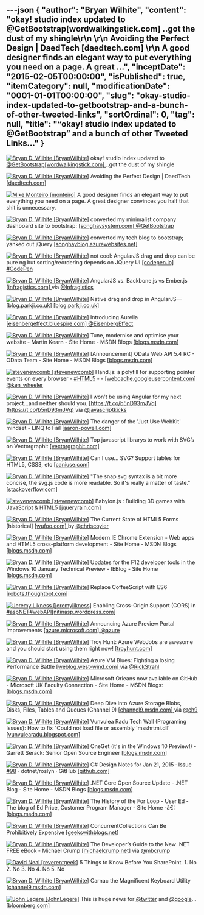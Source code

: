 ---json
{
  "author": "Bryan Wilhite",
  "content": "okay! studio index updated to @GetBootstrap[wordwalkingstick.com]  ..got the dust of my shingle\r\n    \r\n      Avoiding the Perfect Design | DaedTech [daedtech.com] \r\n      A good designer finds an elegant way to put everything you need on a page. A great ...",
  "inceptDate": "2015-02-05T00:00:00",
  "isPublished": true,
  "itemCategory": null,
  "modificationDate": "0001-01-01T00:00:00",
  "slug": "okay-studio-index-updated-to-getbootstrap-and-a-bunch-of-other-tweeted-links",
  "sortOrdinal": 0,
  "tag": null,
  "title": "“okay! studio index updated to @GetBootstrap” and a bunch of other Tweeted Links…"
}
---

[<img alt="Bryan D. Wilhite [BryanWilhite]" src="https://songhay.blob.core.windows.net/shared-social-twitter/BryanWilhite.jpeg">](http://t.co/UNdqV0Z1zz "Bryan D. Wilhite [BryanWilhite]") okay! studio index updated to [@GetBootstrap](http://twitter.com/GetBootstrap)[[wordwalkingstick.com] ](http://wordwalkingstick.com/) ..got the dust of my shingle 

[<img alt="Bryan D. Wilhite [BryanWilhite]" src="https://songhay.blob.core.windows.net/shared-social-twitter/BryanWilhite.jpeg">](http://t.co/UNdqV0Z1zz "Bryan D. Wilhite [BryanWilhite]") Avoiding the Perfect Design | DaedTech [[daedtech.com] ](http://www.daedtech.com/avoiding-the-perfect-design)

[<img alt="Mike Monteiro [monteiro]" src="https://songhay.blob.core.windows.net/shared-social-twitter/monteiro.jpeg">](http://t.co/NsHfnsEtSv "Mike Monteiro [monteiro]") A good designer finds an elegant way to put everything you need on a page. A great designer convinces you half that shit is unnecessary. 

[<img alt="Bryan D. Wilhite [BryanWilhite]" src="https://songhay.blob.core.windows.net/shared-social-twitter/BryanWilhite.jpeg">](http://t.co/UNdqV0Z1zz "Bryan D. Wilhite [BryanWilhite]") converted my minimalist company dashboard site to bootstrap: [[songhaysystem.com] ](http://songhaysystem.com/)[@GetBootstrap](http://twitter.com/GetBootstrap)

[<img alt="Bryan D. Wilhite [BryanWilhite]" src="https://songhay.blob.core.windows.net/shared-social-twitter/BryanWilhite.jpeg">](http://t.co/UNdqV0Z1zz "Bryan D. Wilhite [BryanWilhite]") converted my tech blog to bootstrap; yanked out jQuery [[songhayblog.azurewebsites.net] ](http://songhayblog.azurewebsites.net/)

[<img alt="Bryan D. Wilhite [BryanWilhite]" src="https://songhay.blob.core.windows.net/shared-social-twitter/BryanWilhite.jpeg">](http://t.co/UNdqV0Z1zz "Bryan D. Wilhite [BryanWilhite]") not cool: AngularJS drag and drop can be pure ng but sorting/reordering depends on JQuery UI [[codepen.io] ](http://codepen.io/rasx/pen/myBGQB)[#CodePen](http://search.twitter.com/search?q=%23CodePen)

[<img alt="Bryan D. Wilhite [BryanWilhite]" src="https://songhay.blob.core.windows.net/shared-social-twitter/BryanWilhite.jpeg">](http://t.co/UNdqV0Z1zz "Bryan D. Wilhite [BryanWilhite]") AngularJS vs. Backbone.js vs Ember.js [[infragistics.com] ](http://www.infragistics.com/community/blogs/marketing/archive/2015/01/27/angularjs-vs-backbone-js-vs-ember-js.aspx#.VNBK3AUixTE.twitter) via [@Infragistics](http://twitter.com/Infragistics)

[<img alt="Bryan D. Wilhite [BryanWilhite]" src="https://songhay.blob.core.windows.net/shared-social-twitter/BryanWilhite.jpeg">](http://t.co/UNdqV0Z1zz "Bryan D. Wilhite [BryanWilhite]") Native drag and drop in AngularJS—[[blog.parkji.co.uk] ](http://blog.ParkJi.co.uk)[[blog.parkji.co.uk] ](http://blog.parkji.co.uk/2013/08/11/native-drag-and-drop-in-angularjs.html)

[<img alt="Bryan D. Wilhite [BryanWilhite]" src="https://songhay.blob.core.windows.net/shared-social-twitter/BryanWilhite.jpeg">](http://t.co/UNdqV0Z1zz "Bryan D. Wilhite [BryanWilhite]") Introducing Aurelia [[eisenbergeffect.bluespire.com] ](http://eisenbergeffect.bluespire.com/introducing-aurelia/)[@EisenbergEffect](http://twitter.com/EisenbergEffect)

[<img alt="Bryan D. Wilhite [BryanWilhite]" src="https://songhay.blob.core.windows.net/shared-social-twitter/BryanWilhite.jpeg">](http://t.co/UNdqV0Z1zz "Bryan D. Wilhite [BryanWilhite]") Tune, modernise and optimise your website - Martin Kearn - Site Home - MSDN Blogs [[blogs.msdn.com] ](http://blogs.msdn.com/b/martinkearn/archive/2015/01/29/tune-modernise-and-optimise-your-website.aspx)

[<img alt="Bryan D. Wilhite [BryanWilhite]" src="https://songhay.blob.core.windows.net/shared-social-twitter/BryanWilhite.jpeg">](http://t.co/UNdqV0Z1zz "Bryan D. Wilhite [BryanWilhite]") [Announcement] OData Web API 5.4 RC - OData Team - Site Home - MSDN Blogs [[blogs.msdn.com] ](http://blogs.msdn.com/b/odatateam/archive/2015/01/30/announcement-odata-web-api-5-4-rc.aspx)

[<img alt="stevenewcomb [stevenewcomb]" src="https://songhay.blob.core.windows.net/shared-social-twitter/stevenewcomb.jpeg">](http://t.co/l86N09Ml4z "stevenewcomb [stevenewcomb]") Hand.js: a polyfill for supporting pointer events on every browser - [#HTML5](http://search.twitter.com/search?q=%23HTML5) - - [[webcache.googleusercontent.com] ](http://webcache.googleusercontent.com/search?cd=1&ct=clnk&gl=us&hl=en&q=cache%3AA-NX7mkXjWQJ%3Ablogs.msdn.com%2Fb%2Feternalcoding%2Farchive%2F2013%2F01%2F16%2Fhand-js-a-polyfill-for-supporting-pointer-events-on-every-browser.aspx%20)[@ken_wheeler](http://twitter.com/ken_wheeler)

[<img alt="Bryan D. Wilhite [BryanWilhite]" src="https://songhay.blob.core.windows.net/shared-social-twitter/BryanWilhite.jpeg">](http://t.co/UNdqV0Z1zz "Bryan D. Wilhite [BryanWilhite]") I won't be using Angular for my next project...and neither should you. [https://t.co/b5nD93mJVq](https://t.co/b5nD93mJVq) via [@javascriptkicks](http://twitter.com/javascriptkicks)

[<img alt="Bryan D. Wilhite [BryanWilhite]" src="https://songhay.blob.core.windows.net/shared-social-twitter/BryanWilhite.jpeg">](http://t.co/UNdqV0Z1zz "Bryan D. Wilhite [BryanWilhite]") The danger of the 'Just Use WebKit' mindset - LINQ to Fail [[aaron-powell.com] ](http://www.aaron-powell.com/posts/2015-01-26-the-danger-of-the-just-use-webkit-mindset.html)

[<img alt="Bryan D. Wilhite [BryanWilhite]" src="https://songhay.blob.core.windows.net/shared-social-twitter/BryanWilhite.jpeg">](http://t.co/UNdqV0Z1zz "Bryan D. Wilhite [BryanWilhite]") Top javascript librarys to work with SVG’s on Vectorgraphit [[vectorgraphit.com] ](http://www.vectorgraphit.com/top-javascript-librarys-to-work-with-svgs/)

[<img alt="Bryan D. Wilhite [BryanWilhite]" src="https://songhay.blob.core.windows.net/shared-social-twitter/BryanWilhite.jpeg">](http://t.co/UNdqV0Z1zz "Bryan D. Wilhite [BryanWilhite]") Can I use... SVG? Support tables for HTML5, CSS3, etc [[caniuse.com] ](http://caniuse.com/#feat=svg)

[<img alt="Bryan D. Wilhite [BryanWilhite]" src="https://songhay.blob.core.windows.net/shared-social-twitter/BryanWilhite.jpeg">](http://t.co/UNdqV0Z1zz "Bryan D. Wilhite [BryanWilhite]") "The snap.svg syntax is a bit more concise, the svg.js code is more readable. So it's really a matter of taste." [[stackoverflow.com] ](http://stackoverflow.com/questions/21796872/snap-svg-vs-svg-js)

[<img alt="stevenewcomb [stevenewcomb]" src="https://songhay.blob.core.windows.net/shared-social-twitter/stevenewcomb.jpeg">](http://t.co/l86N09Ml4z "stevenewcomb [stevenewcomb]") Babylon.js : Building 3D games with JavaScript &amp; HTML5 [[jqueryrain.com] ](http://www.jqueryrain.com/2015/01/babylon-js-building-3d-games-javascript-html5/?utm_source=feedburner&utm_medium=feed&utm_campaign=Feed%3A+Jqueryrain+%28jQueryRain%29)

[<img alt="Bryan D. Wilhite [BryanWilhite]" src="https://songhay.blob.core.windows.net/shared-social-twitter/BryanWilhite.jpeg">](http://t.co/UNdqV0Z1zz "Bryan D. Wilhite [BryanWilhite]") The Current State of HTML5 Forms [historical] [[wufoo.com] ](http://www.wufoo.com/html5/) by [@chriscoyier](http://twitter.com/chriscoyier)

[<img alt="Bryan D. Wilhite [BryanWilhite]" src="https://songhay.blob.core.windows.net/shared-social-twitter/BryanWilhite.jpeg">](http://t.co/UNdqV0Z1zz "Bryan D. Wilhite [BryanWilhite]") Modern.IE Chrome Extension - Web apps and HTML5 cross-platform development - Site Home - MSDN Blogs [[blogs.msdn.com] ](http://blogs.msdn.com/b/web_apps_and_html5_cross-platform_development/archive/2015/01/28/modern-ie-chrome-extension.aspx)

[<img alt="Bryan D. Wilhite [BryanWilhite]" src="https://songhay.blob.core.windows.net/shared-social-twitter/BryanWilhite.jpeg">](http://t.co/UNdqV0Z1zz "Bryan D. Wilhite [BryanWilhite]") Updates for the F12 developer tools in the Windows 10 January Technical Preview - IEBlog - Site Home [[blogs.msdn.com] ](http://blogs.msdn.com/b/ie/archive/2015/01/27/updates-for-the-f12-developer-tools-in-the-windows-10-january-technical-preview.aspx)

[<img alt="Bryan D. Wilhite [BryanWilhite]" src="https://songhay.blob.core.windows.net/shared-social-twitter/BryanWilhite.jpeg">](http://t.co/UNdqV0Z1zz "Bryan D. Wilhite [BryanWilhite]") Replace CoffeeScript with ES6 [[robots.thoughtbot.com] ](https://robots.thoughtbot.com/replace-coffeescript-with-es6)

[<img alt="Jeremy Likness [jeremylikness]" src="https://songhay.blob.core.windows.net/shared-social-twitter/jeremylikness.jpeg">](http://t.co/WRlhr0Ktbw "Jeremy Likness [jeremylikness]") Enabling Cross-Origin Support (CORS) in [#aspNET](http://search.twitter.com/search?q=%23aspNET)[#webAPI](http://search.twitter.com/search?q=%23webAPI)[[nitinasp.wordpress.com] ](https://nitinasp.wordpress.com/2015/02/05/enabling-cors-in-webapi/)

[<img alt="Bryan D. Wilhite [BryanWilhite]" src="https://songhay.blob.core.windows.net/shared-social-twitter/BryanWilhite.jpeg">](http://t.co/UNdqV0Z1zz "Bryan D. Wilhite [BryanWilhite]") Announcing Azure Preview Portal Improvements [[azure.microsoft.com] ](http://azure.microsoft.com/blog/2015/01/29/announcing-azure-preview-portal-improvements/)[@azure](http://twitter.com/azure)

[<img alt="Bryan D. Wilhite [BryanWilhite]" src="https://songhay.blob.core.windows.net/shared-social-twitter/BryanWilhite.jpeg">](http://t.co/UNdqV0Z1zz "Bryan D. Wilhite [BryanWilhite]") Troy Hunt: Azure WebJobs are awesome and you should start using them right now! [[troyhunt.com] ](http://www.troyhunt.com/2015/01/azure-webjobs-are-awesome-and-you.html)

[<img alt="Bryan D. Wilhite [BryanWilhite]" src="https://songhay.blob.core.windows.net/shared-social-twitter/BryanWilhite.jpeg">](http://t.co/UNdqV0Z1zz "Bryan D. Wilhite [BryanWilhite]") Azure VM Blues: Fighting a losing Performance Battle [[weblog.west-wind.com] ](http://weblog.west-wind.com/posts/2015/Feb/01/Azure-VM-Blues-Fighting-a-losing-Performance-Battle) via [@RickStrahl](http://twitter.com/RickStrahl)

[<img alt="Bryan D. Wilhite [BryanWilhite]" src="https://songhay.blob.core.windows.net/shared-social-twitter/BryanWilhite.jpeg">](http://t.co/UNdqV0Z1zz "Bryan D. Wilhite [BryanWilhite]") Microsoft Orleans now available on GitHub - Microsoft UK Faculty Connection - Site Home - MSDN Blogs: [[blogs.msdn.com] ](http://blogs.msdn.com/b/uk_faculty_connection/archive/2015/01/28/microsoft-orleans-now-available-on-github.aspx#.VNBKhKK2pP8.twitter)

[<img alt="Bryan D. Wilhite [BryanWilhite]" src="https://songhay.blob.core.windows.net/shared-social-twitter/BryanWilhite.jpeg">](http://t.co/UNdqV0Z1zz "Bryan D. Wilhite [BryanWilhite]") Deep Dive into Azure Storage Blobs, Disks, Files, Tables and Queues (Channel 9) [[channel9.msdn.com] ](http://channel9.msdn.com/Events/Microsoft-Azure/Level-Up-Azure-IaaS-for-IT-Pros/Deep-Dive-into-Azure-Storage-Blobs-DisksFiles-Tables-and-Queues) via [@ch9](http://twitter.com/ch9)

[<img alt="Bryan D. Wilhite [BryanWilhite]" src="https://songhay.blob.core.windows.net/shared-social-twitter/BryanWilhite.jpeg">](http://t.co/UNdqV0Z1zz "Bryan D. Wilhite [BryanWilhite]") Vunvulea Radu Tech Wall (Programing Issues): How to fix "Could not load file or assembly 'msshrtmi.dll' [[vunvulearadu.blogspot.com] ](http://vunvulearadu.blogspot.com/2012/11/how-to-fix-could-not-load-file-or.html)

[<img alt="Bryan D. Wilhite [BryanWilhite]" src="https://songhay.blob.core.windows.net/shared-social-twitter/BryanWilhite.jpeg">](http://t.co/UNdqV0Z1zz "Bryan D. Wilhite [BryanWilhite]") OneGet (it's in the Windows 10 Preview!) - Garrett Serack: Senior Open Source Engineer [[blogs.msdn.com] ](http://blogs.msdn.com/b/garretts/archive/2015/01/27/oneget-and-the-windows-10-preview.aspx)

[<img alt="Bryan D. Wilhite [BryanWilhite]" src="https://songhay.blob.core.windows.net/shared-social-twitter/BryanWilhite.jpeg">](http://t.co/UNdqV0Z1zz "Bryan D. Wilhite [BryanWilhite]") C# Design Notes for Jan 21, 2015 · Issue [#98](http://search.twitter.com/search?q=%2398) · dotnet/roslyn · GitHub [[github.com] ](https://github.com/dotnet/roslyn/issues/98)

[<img alt="Bryan D. Wilhite [BryanWilhite]" src="https://songhay.blob.core.windows.net/shared-social-twitter/BryanWilhite.jpeg">](http://t.co/UNdqV0Z1zz "Bryan D. Wilhite [BryanWilhite]") .NET Core Open Source Update - .NET Blog - Site Home - MSDN Blogs [[blogs.msdn.com] ](http://blogs.msdn.com/b/dotnet/archive/2015/01/28/net-core-open-source-update.aspx)

[<img alt="Bryan D. Wilhite [BryanWilhite]" src="https://songhay.blob.core.windows.net/shared-social-twitter/BryanWilhite.jpeg">](http://t.co/UNdqV0Z1zz "Bryan D. Wilhite [BryanWilhite]") The History of the For Loop - User Ed - The blog of Ed Price, Customer Program Manager - Site Home -â€¦ [[blogs.msdn.com] ](http://blogs.msdn.com/b/user_ed/archive/2015/01/28/the-history-of-the-for-loop.aspx)

[<img alt="Bryan D. Wilhite [BryanWilhite]" src="https://songhay.blob.core.windows.net/shared-social-twitter/BryanWilhite.jpeg">](http://t.co/UNdqV0Z1zz "Bryan D. Wilhite [BryanWilhite]") ConcurrentCollections Can Be Prohibitively Expensive [[geekswithblogs.net] ](http://geekswithblogs.net/akraus1/archive/2015/01/26/161276.aspx)

[<img alt="Bryan D. Wilhite [BryanWilhite]" src="https://songhay.blob.core.windows.net/shared-social-twitter/BryanWilhite.jpeg">](http://t.co/UNdqV0Z1zz "Bryan D. Wilhite [BryanWilhite]") The Developer’s Guide to the New .NET FREE eBook - Michael Crump [[michaelcrump.net] ](http://michaelcrump.net/the-developer-s-guide-to-the-new-net-free-ebook/) via [@mbcrump](http://twitter.com/mbcrump)

[<img alt="David Neal [reverentgeek]" src="https://songhay.blob.core.windows.net/shared-social-twitter/reverentgeek.jpeg">](http://t.co/hpVU769VLj "David Neal [reverentgeek]") 5 Things to Know Before You SharePoint. 1. No 2. No 3. No 4. No 5. No 

[<img alt="Bryan D. Wilhite [BryanWilhite]" src="https://songhay.blob.core.windows.net/shared-social-twitter/BryanWilhite.jpeg">](http://t.co/UNdqV0Z1zz "Bryan D. Wilhite [BryanWilhite]") Carnac the Magnificent Keyboard Utility [[channel9.msdn.com] ](http://channel9.msdn.com/coding4fun/blog/Carnac-the-Magnificent-Keyboard-Utility)

[<img alt="John Legere [JohnLegere]" src="https://songhay.blob.core.windows.net/shared-social-twitter/JohnLegere.jpeg">](http://t.co/TI9hvUZUez "John Legere [JohnLegere]") This is huge news for [@twitter](http://twitter.com/twitter) and [@google](http://twitter.com/google)... [[bloomberg.com] ](http://www.bloomberg.com/news/articles/2015-02-05/twitter-said-to-reach-deal-for-tweets-in-google-search-results)
